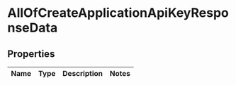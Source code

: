 # AllOfCreateApplicationApiKeyResponseData

## Properties
Name | Type | Description | Notes
------------ | ------------- | ------------- | -------------
